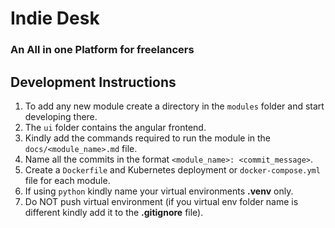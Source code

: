 # Indie Desk
### An All in one Platform for freelancers

## Development Instructions

1. To add any new module create a directory in the ``modules`` folder and start developing there.
2. The ``ui`` folder contains the angular frontend.
3. Kindly add the commands required to run the module in the ``docs/<module_name>.md`` file.
4. Name all the commits in the format ``<module_name>: <commit_message>``.
5. Create a ``Dockerfile`` and Kubernetes deployment or ``docker-compose.yml`` file for each module.
6. If using ``python`` kindly name your virtual environments **.venv** only.
7. Do NOT push virtual environment (if you virtual env folder name is different kindly add it to the **.gitignore** file).